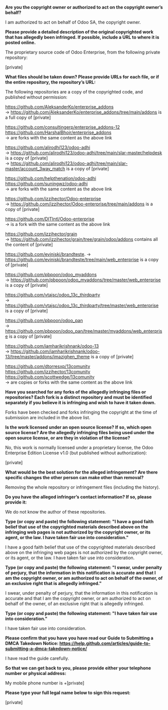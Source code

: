 **Are you the copyright owner or authorized to act on the copyright
owner’s behalf?**

I am authorized to act on behalf of Odoo SA, the copyright owner.

**Please provide a detailed description of the original copyrighted work
that has allegedly been infringed. If possible, include a URL to where
it is posted online.**

The proprietary source code of Odoo Enterprise, from the following
private repository:

[private]

**What files should be taken down? Please provide URLs for each file, or
if the entire repository, the repository’s URL:**

The following repositories are a copy of the copyrighted code, and published
without permission:

https://github.com/AleksanderKo/enterprise_addons  
-> https://github.com/AleksanderKo/enterprise_addons/tree/main/addons is a full copy of [private]  

https://github.com/consultingerp/enterprise_addons-12  
https://github.com/HarshalBhoir/enterprise_addons  
-> are forks with the same content as the above link  

https://github.com/alirodhi123/odoo-adhi  
-> https://github.com/alirodhi123/odoo-adhi/tree/main/slar-master/helpdesk is a copy of [private]  
-> https://github.com/alirodhi123/odoo-adhi/tree/main/slar-master/account_3way_match is a copy of [private]  

https://github.com/helpthenation/odoo-adhi  
https://github.com/suningwz/odoo-adhi  
-> are forks with the same content as the above link

https://github.com/izzihector/Odoo-enterprise  
-> https://github.com/izzihector/Odoo-enterprise/tree/main/addons is a copy of [private]  

https://github.com/DITIntl/Odoo-enterprise  
-> is a fork with the same content as the above link

https://github.com/izzihector/grain  
-> https://github.com/izzihector/grain/tree/grain/odoo/addons contains all the content of [private]  

https://github.com/eviniski/brandteste. 
-> https://github.com/eviniski/brandteste/tree/main/web_enterprise is a copy of [private]  

https://github.com/pbpoon/odoo_myaddons  
-> https://github.com/pbpoon/odoo_myaddons/tree/master/web_enterprise is a copy of [private]  

https://github.com/vtajsc/odoo_13c_thirdparty  
-> https://github.com/vtajsc/odoo_13c_thirdparty/tree/master/web_enterprise is a copy of [private]  

https://github.com/pbpoon/odoo_pan  
-> https://github.com/pbpoon/odoo_pan/tree/master/myaddons/web_enterprise is a copy of [private]  

https://github.com/iamharikrishnank/odoo-13  
-> https://github.com/iamharikrishnank/odoo-13/tree/master/addons/imazighen_theme is a copy of [private]  

https://github.com/dtorresxp/13comunity  
https://github.com/izzihector/13comunity  
https://github.com/scottwedge/13comunity  
-> are copies or forks with the same content as the above link

**Have you searched for any forks of the allegedly infringing files or
repositories? Each fork is a distinct repository and must be identified
separately if you believe it is infringing and wish to have it taken down.**

Forks have been checked and forks infringing the copyright at the time of 
submission are included in the above list.

**Is the work licensed under an open source license? If so, which open
source license? Are the allegedly infringing files being used under the
open source license, or are they in violation of the license?**

No, this work is normally licensed under a proprietary license, the Odoo
Enterprise Edition License v1.0 (but published without authorization):

[private]  

**What would be the best solution for the alleged infringement? Are
there specific changes the other person can make other than removal?**

Removing the whole repository or infringement files (including the history).

**Do you have the alleged infringer’s contact information? If so, please
provide it:**

We do not know the author of these repositories.

**Type (or copy and paste) the following statement: "I have a good faith
belief that use of the copyrighted materials described above on the
infringing web pages is not authorized by the copyright owner, or its
agent, or the law. I have taken fair use into consideration."**

I have a good faith belief that use of the copyrighted materials
described above on the infringing web pages is not authorized by the
copyright owner, or its agent, or the law. I have taken fair use into
consideration.

**Type (or copy and paste) the following statement: "I swear, under
penalty of perjury, that the information in this notification is
accurate and that I am the copyright owner, or am authorized to act on
behalf of the owner, of an exclusive right that is allegedly infringed."**

I swear, under penalty of perjury, that the information in this
notification is accurate and that I am the copyright owner, or am
authorized to act on behalf of the owner, of an exclusive right that is
allegedly infringed.

**Type (or copy and paste) the following statement: "I have taken fair use 
into consideration."**

I have taken fair use into consideration.

**Please confirm that you have you have read our Guide to Submitting a
DMCA Takedown Notice:
https://help.github.com/articles/guide-to-submitting-a-dmca-takedown-notice/**

I have read the guide carefully.

**So that we can get back to you, please provide either your telephone
number or physical address:**

My mobile phone number is +[private]  

**Please type your full legal name below to sign this request:**

[private]  
